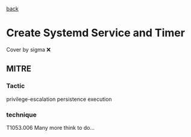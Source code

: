 [back](../index.md)
# Create Systemd Service and Timer
Cover by sigma :x: 
## MITRE
### Tactic
privilege-escalation
persistence
execution
### technique
T1053.006
Many more think to do...